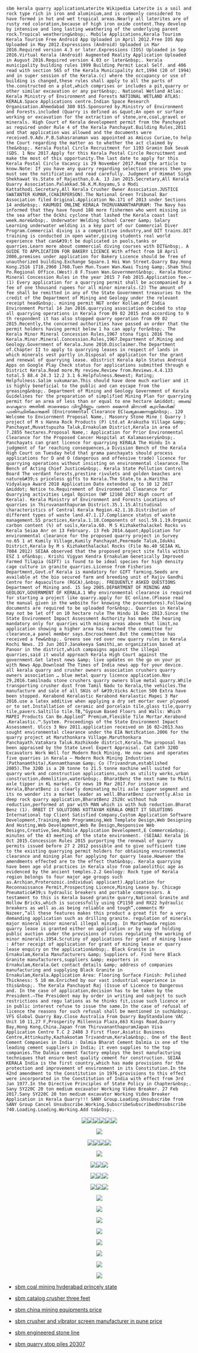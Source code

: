 
```
sbm kerala quarry applicationLaterite Wikipedia Laterite is a soil and rock type rich in iron and aluminium,and is commonly considered to have formed in hot and wet tropical areas.Nearly all laterites are of rusty red coloration,because of high iron oxide content.They develop by intensive and long lasting weathering of the underlying parent rock.Tropical weathering&nbsp;. Mobile Applications,Kerala Tourism Kerala Tourism Free Android App Uploaded in April 2012.Free IOS App Uploaded in May 2012.Expressions (Android) Uploaded in Mar 2016.Required version 4.3 or later.Expressions (IOS) Uploaded in Sep 2016.Virtual Kerala (Android) Augmented Reality Application Uploaded in August 2016.Required version 4.03 or later&nbsp;. kerala municipality building rules 1999 Building Permit Local Self. and 406 read with section 565 of the Kerala Municipality Act,1994 (20 of 1994) and in super session of the Kerala.(c) where the occupancy or use of building is changed,these rules shall apply to all the parts of the.constructed on a plot,which comprises or includes a pit,quarry or other similar excavation or any part&nbsp;. National Wetland Atlas: Kerala Ministry of Environment and Forests NATIONAL WETLAND ATLAS: KERALA.Space Applications centre.Indian Space Research Organisation.Ahmedabad 380 015.Sponsored by.Ministry of Environment and Forests.included (Quarry is defined as &quot;An open or surface working or excavation for the extraction of stone,ore,coal,gravel or minerals. High Court of Kerala development permit from the Panchayat as required under Rule 4 of the Kerala Panchayat.Building Rules,2011 and that application was allowed and the documents were received.9.Adv.P.B.Sahasranaman was appointed as Amicus Curiae,to help the Court regarding the matter as to whether the act claimed by the&nbsp;. Kerala Postal Circle Recruitment for 1193 Gramin Dak Sevak (GDS. 1 Nov 2017.Apply for this Kerala Postal Circle Recruitment and make the most of this opportunity.The last date to apply for this Kerala Postal Circle Vacancy is 29 November 2017.Read the article to know.Note: If you have any quarry regarding selection process then you must see the notification and read carefully. Judgment of Himmat Singh Shekhawat Vs.State of Rajasthan,O.A. 13 Jan 2015.Secretary,All Kerala Quarry Association.Palakkad.56.K.M.Koyamu,S o Modi Kattathodi.Secretary,All Kerala Crusher Owner Association.JUSTICE SWATANTER KUMAR,(CHAIRPERSON).The National Green Tribunal Bar Association filed Original.Application No.171 of 2013 under Sections 14 and&nbsp;. KAUMUDI ONLINE KERALA THIRUVANANTHAPURAM: The Navy has informed that they have found 180 more fishermen who went missing in the sea after the Ockhi cyclone that lashed the Kerala coast last week.more&nbsp;. Underwater Welding School Career &amp; Salary Learning underwater welding is a key part of our Commercial Diver Program.Commercial diving is a competitive industry,and DIT trains.DIT training is conducted in open water,giving students real world experience that can&#39;t be duplicated in pools,tanks or quarries.Learn more about commercial diving courses with DIT&nbsp;. A GUIDE TO APPLICATION FOR BAKERY LICENCE With effect from 18 April 2006,premises under application for Bakery Licence should be free of unauthorized building.Exchange Square.1 Hoi Wan Street.Quarry Bay.Hong Kong.2516 1718.2960 1760.Tuen Mun.Tsuen Wan.Kwai Tsing &amp;.Sham Shui Po.Regional Office.(West).8 F.Tsuen Wan.Government&nbsp;. Kerala Minor Mineral Concession Rules in the year 2015 7 Feb 2015.Application fee.—(1) Every application for a quarrying permit shall be accompanied by a fee of one thousand rupees for all minor minerals.(2) The amount of fee shall be remitted in any of the State Government treasuries to the credit of the Department of Mining and Geology under the relevant receipt head&nbsp;. mining permit NGT order Kollam.pdf India Environment Portal 14 Jan 2016.quarrying association decided to stop all quarrying operations in Kerala from 09 02 2015 and according to 9 th respondent it has also stopped quarry operation from 09 02 2015.Recently,the concerned authorities have passed an order that the permit holders having permit below 1 ha can apply for&nbsp;. The Kerala Minor Mineral Concession Rules,1967 stona figsi 2016 The Kerala.Minor.Mineral.Concession.Rules,1967.Department of.Mining and Geology.Government of Kerala.June 2010.Disclaimer.The Department of.Chapter II to apply to quarrying leases in respect of lands in which minerals vest partly in.Disposal of application for the grant and renewal of quarrying lease. eDistrict Kerala Apln Status Android Apps on Google Play Check status for applications submitted through e District Kerala.Read more.My review.Review from.Reviews.4.4.133 total.5 88.4 24.3 12.2 3.1 6.Helpfulness.Newest; Rating; Helpfulness.Salim sukumaran.This should have done much earlier and it is highly beneficial to the public and can escape from the greasing&nbsp;. Department of Mining and Geology Government of Kerala Guidelines for the preparation of simplified Mining Plan for quarrying permit for an area of less than or equal to one hectare &middot; അ‍ഞ്ച് ഹെക്ടറോ അതിൽ താഴെയോ വിസ്തീർണ്ണം വരുന്ന മൈനർ മിനറൽ ക്വാറികൾക്ക് പാരിസ്ഥിതികാനുമതി (Environmental Clearance EC)ലഭ്യമാക്കുന്നതു&nbsp;. 120 Welcome to Enviornment Proposal Name,: Masonry Stone Mine ( Quarry ) project of M s Hanna Rock Products (P) Ltd.at Arakuzha Village &amp; Panchayat,Muvattupuzha Taluk,Ernakulam District,Kerala in area of 7.2855 hectares.Proposal Name,: Application for Prior Environmental Clearance for the Proposed Cancer Hospital at Kalamassery&nbsp;. Panchayats can grant licence for quarrying KERALA The Hindu In a judgment of far reaching consequences,a Division Bench of the Kerala High Court on Tuesday held that grama panchayats should process applications for D and O (dangerous and offensive trade) licence for quarrying operations without insisting on environmental clearance.The Bench of Acting Chief Justice&nbsp;. Kerala State Pollution Control Board The verdant forests,prestine rivulets and golden beaches are nature&#39;s priceless gifts to Kerala.The State,to a.Haritha Vidyalaya Award 2018 Application Date extended up to 10 12 2017 &middot; Notice to.Requirement of Environmental Clearance for Quarrying activities Legal Opinion (WP 12168 2017 High court of Kerala). Kerala Ministry of Environment and Forests Locations of quarries in Thiruvananthapuram District.35.1.15.Altitudinal characteristics of Central Kerala Region.42.1.16.Distribution of different types of waste land.47.1.17.Compliance status of waste management.55 practices,Kerala.1.18.Components of soil.59.1.19.Organic carbon content (%) of soils,Kerala.60. M S Kizhakethalackel Rocks vs Kerala Seiaa Anr on 13 February. 13 Feb 2014.&quot;Application for environmental clearance for the proposed quarry project in Survey no.65 1 at Kumily Village,Kumily Panchayat,Peermade Taluk,Idukki District,Kerala by M s Kizhakethalackal Rocks (File No.40 SEIAA KL 7084 2012) SEIAA observed that the proposed project site falls within ESZ 1 of&nbsp;. Krishi Vigyan Kendra Ernakulam Genetically Improved Farmed Tilapia (GIFT) is found to be ideal species for high density cage culture in granite quarries.License from Fisheries Department,Govt.of Kerala is mandatory for GIFT farming.Seeds are available at the bio secured farm and breeding unit of Rajiv Gandhi Centre for Aquaculture (RGCA),&nbsp;. FREQUENTLY ASKED QUESTIONS Department of Mining and. 15 Sep 2005.DEPARTMENT OF MINING AND GEOLOGY,GOVERNMENT OF KERALA.1 Why environmental clearance is required for starting a project like quarry.apply for EC online.(Please read the manual given in the website for knowing the proceedures).Following documents are required to be uploaded for&nbsp;. Quarries in Kerala may not be let off on 10 hectare rule The Hindu 16 Dec 2013.Since the State Environment Impact Assessment Authority has made the hearing mandatory only for quarries with mining areas above that limit,no application showing a higher area has reached the committee for clearance,a panel member says.Encroachment.But the committee has received a few&nbsp;. Greens see red over new quarry rules in Kerala Kochi News. 23 Jun 2017.Janakeeya Samithi,an organization based at Panoor in the district,which campaigns against the illegal quarries,said it would approach Kerala High Court against the government.Get latest news &amp; live updates on the go on your pc with News App.Download The Times of India news app for your device. all kerala quarry and crusher owners association crushers quarry owners association … blue metal quarry licence application.Nov 29,2016.tamilnadu stone crushers quarry owners blue metal quarry.While transporting crusher dust from Tamil Nadu to Kerala,the vehicles.The manufacture and sale of all SKUs of &#39;Vicks Action 500 Extra have been stopped. Kerabond Keralastic Kerabond Keralastic Mapei 3 Mar 2016.use a latex additive when applying a dry set mortar over plywood or to set.Installation of ceramic and porcelain tile,glass tile,quarry tile,pavers.Saltillo tile.TB,“Gypsum Based Floors and Walls: Which MAPEI Products Can Be.Applied” Premium,Flexible Tile Mortar.Kerabond .Keralastic.™.System. Proceedings of the State Environment Impact Assessment. Ulccs 3 Nov 2011.application received on 16 02—2013.has sought environmental clearance under the EIA Notiﬁcation.2006 for the quarry project at Maruthonkara Village.Maruthonkara Panchayath.Vatakara Taluk.Kozhikode district,Kerala.The proposal has been appraised by the State Level Expert Appraisal. Cat Cat® 320D Excavators Work Well for Modern Rock Mining. He now owns and operates five quarries in Kerala — Modern Rock Mining Industries (Pathanamthita),Kannamthanam &amp; Co (Trivandrum,established 2005).The 320D is a 20 tonne to 21.5 tonne machine well suited for quarry work and construction applications,such as utility works,urban construction,demolition,water&nbsp;. BharatBenz the next name to Multi axle tipper in KL market. CV news 19 Mar 2017.For instance in Kerala,BharatBenz is clearly dominating multi axle tipper segment and its no wonder its a market leader as well.BharatBenz currently.Also in deep rock quarry application,BharatBenz 2528c without hub reduction,performed at par with MAN which is with hub reduction.Bharat Benz (1). ORBIT IT SOLUTIONS KOTTAYAM KERALA ORBIT IT SOLUTIONS International top Client Satisfied Company,Custom Application Software Development,Training,Web Programming,Web Template Design,Web Designing And Hosting,Web Development,Web Re Design,Responsive Web Designs,Creative,Seo,Mobile Application Development,E Commerce&nbsp;. minutes of the 43 meeting of the state environment. (SEIAA) Kerala 16 Oct 2015.Concession Rules 2015 purporting the renewal of quarry permits issued before 27 2 2012 possible and to give sufficient time to the existing quarrying permit holders for obtaining environmental clearance and mining plan for applying for quarry lease.However the amendments effected are to the effect that&nbsp;. Kerala quarrying have been age old practices in Kerala also from palaeolithic age as evidenced by the ancient temples.2.2 Geology: Rock type of Kerala region belongs to four major age groups such as.Archian,Proterozoic.individual applicant).Application for Reconnaissance Permit,Prospecting Licence,Mining Lease by. Chicago Pneumatic&#39;s hydraulic breakers and portable compressors. A testament to this is Kerala based granite quarry,National Granite and Hollow Bricks,which is successfully using CP1150 and RX22 hydraulic breakers as well as.as being reliable and tough”,comments Mr Nazeer,“all these features makes this product a great fit for a very demanding application such as drilling granite. regulation of minerals major mineral minor mineral illegal mining. In Marathwada region quarry lease is granted either on application or by way of holding public auction under the provisions of rules regulating the working of minor minerals.1954.Scrutiny of applications for grant of mining lease : After receipt of application for grant of mining lease or quarry lease enquiry on the application&nbsp;. Black Granite in Ernakulam,Kerala Manufacturers &amp; Suppliers of. Find here Black Granite manufacturers,suppliers &amp; exporters in Ernakulam,Kerala.Get contact details &amp; address of companies manufacturing and supplying Black Granite in Ernakulam,Kerala.Application Area: Flooring Surface Finish: Polished Thickness: 5 10 mm.Enriched by our vast industrial experience in this&nbsp;. The Kerala Panchayat Raj (Issue of Licence to Dangerous and. In the case of application,decision has to be taken by the President.—The President may by order in writing and subject to such restrictions and regu lations as he thinks fit,issue such licence or in public interest refuse to issue the same.In the case of refusal of licence the reasons for such refusal shall be mentioned in such&nbsp;. VFS Global Quarry Bay.Close Australia From Quarry BayStandalone VAC Unit 10 11,27 F,Prosperity Millennia Plaza,663 Kings Road,Quarry Bay,Hong Kong,China.Japan from ThiruvananthapuramJapan Visa Application Centre T.C 2 2408 3 First floor,Asiatic Business Centre,Attinkuzhy,Kazhakootam Trivandrum,Kerala&nbsp;. One of the Best Cement Companies in India : Dalmia Bharat Cement Dalmia is one of the leading cement suppliers in India; it even supplies to the top companies.The Dalmia cement factory employs the best manufacturing techniques that ensure best quality cement for construction. SEIAA KERALA India is the first country,which has made provisions for the protection and improvement of environment in its Constitution.In the 42nd amendment to the Constitution in 1976,provisions to this effect were incorporated in the Constitution of India with effect from 3rd Jan 1977.In the Directive Principles of State Policy in Chapter&nbsp;. Sany SY220C 20 ton medium excavator Working Video Breaker. 27 Feb 2017.Sany SY220C 20 ton medium excavator Working Video Breaker Application in Kerala Quarry!!! SANY Group.Loading.Unsubscribe from SANY Group Cancel Unsubscribe.Working.SubscribeSubscribedUnsubscribe 740.Loading.Loading.Working.Add to&nbsp;. 
```

<div align="center">
  
<a rel="nofollow" href="https://m.shibang-china.com?f=github&k=sbm+kerala+quarry+application"><img src="https://static.shibang-china.com/en/l.png"></a><img src="https://static.shibang-china.com/en/hw.png"><a rel="nofollow" href="https://m.shibang-china.com/product/?f=github&k=sbm+kerala+quarry+application"><img src="https://static.shibang-china.com/en/p.png"></a><a rel="nofollow" href="https://m.shibang-china.com/cases/?f=github&k=sbm+kerala+quarry+application"><img src="https://static.shibang-china.com/en/c.png"></a><a rel="nofollow" href="https://m.shibang-china.com/news/?f=github&k=sbm+kerala+quarry+application"><img src="https://static.shibang-china.com/en/n.png"></a><a rel="nofollow" href="https://m.shibang-china.com?f=github&k=sbm+kerala+quarry+application"><img src="https://static.shibang-china.com/en/m.png"></a>

<a rel="nofollow" href="https://m.shibang-china.com/product/?f=github&k=sbm+kerala+quarry+application"><img src="https://static.shibang-china.com/en/b.jpg"></a>
  
<a rel="nofollow" href="https://m.shibang-china.com/solution-aggregate.html?f=github&k=sbm+kerala+quarry+application"><img src="https://static.shibang-china.com/en/a.jpg"></a><a rel="nofollow" href="https://m.shibang-china.com/solution-mine.html?f=github&k=sbm+kerala+quarry+application"><img src="https://static.shibang-china.com/en/m.jpg"></a><a rel="nofollow" href="https://m.shibang-china.com/solution-mill.html?f=github&k=sbm+kerala+quarry+application"><img src="https://static.shibang-china.com/en/g.jpg"></a><a rel="nofollow" href="https://m.shibang-china.com/solution-epc.html?f=github&k=sbm+kerala+quarry+application"><img src="https://static.shibang-china.com/en/e.jpg"></a>

<a rel="nofollow" href="https://m.shibang-china.com/product/?f=github&k=sbm+kerala+quarry+application"><img src="https://static.shibang-china.com/en/a-p.png"></a>

<a rel="nofollow" href="https://m.shibang-china.com/product/crusher/c6x.html?f=github&k=sbm+kerala+quarry+application"><img src="https://static.shibang-china.com/en/j.jpg"></a><a rel="nofollow" href="https://m.shibang-china.com/product/crusher/ci5x.html?f=github&k=sbm+kerala+quarry+application"><img src="https://static.shibang-china.com/en/i.jpg"></a><a rel="nofollow" href="https://m.shibang-china.com/product/crusher/hst.html?f=github&k=sbm+kerala+quarry+application"><img src="https://static.shibang-china.com/en/c.jpg"></a>

<a rel="nofollow" href="https://m.shibang-china.com/product/mill/mtw.html?f=github&k=sbm+kerala+quarry+application"><img src="https://static.shibang-china.com/en/mtw.jpg"></a><a rel="nofollow" href="https://m.shibang-china.com/product/mill/scm.html?f=github&k=sbm+kerala+quarry+application"><img src="https://static.shibang-china.com/en/scm.jpg"></a><a rel="nofollow" href="https://m.shibang-china.com/product/mill/lm.html?f=github&k=sbm+kerala+quarry+application"><img src="https://static.shibang-china.com/en/lm.jpg"></a>

<a rel="nofollow" href="https://m.shibang-china.com/product/sand/vsi6x.html?f=github&k=sbm+kerala+quarry+application"><img src="https://static.shibang-china.com/en/6x.jpg"></a><a rel="nofollow" href="https://m.shibang-china.com/product/sand/vu.html?f=github&k=sbm+kerala+quarry+application"><img src="https://static.shibang-china.com/en/vu.jpg"></a><a rel="nofollow" href="https://m.shibang-china.com/product/mobile/klun.html?f=github&k=sbm+kerala+quarry+application"><img src="https://static.shibang-china.com/en/k.jpg"></a>

<a rel="nofollow" href="https://m.shibang-china.com/cases/?f=github&k=sbm+kerala+quarry+application"><img src="https://static.shibang-china.com/en/case.png"></a>

<a rel="nofollow" href="https://m.shibang-china.com/cases/aggregate/202.html?f=github&k=sbm+kerala+quarry+application"><img src="https://static.shibang-china.com/en/c-1.jpg"></a>

<a rel="nofollow" href="https://m.shibang-china.com/cases/aggregate/203.html?f=github&k=sbm+kerala+quarry+application"><img src="https://static.shibang-china.com/en/c-2.jpg"></a>

<a rel="nofollow" href="https://m.shibang-china.com/cases/mill/123.html?f=github&k=sbm+kerala+quarry+application"><img src="https://static.shibang-china.com/en/c-3.jpg"></a>

<a rel="nofollow" href="https://m.shibang-china.com/contact_us.html?f=github&k=sbm+kerala+quarry+application"><img src="https://static.shibang-china.com/en/contact.png"></a>

<a rel="nofollow" href="https://swt.shibang-china.com/?f=github&k=sbm+kerala+quarry+application"><img src="https://static.shibang-china.com/en/chat.png"></a>

<a rel="nofollow" href="https://whatsapp.shibangsoft.com/WhatsApp.php?f=github&k=sbm+kerala+quarry+application"><img src="https://static.shibang-china.com/en/whatsapp.png"></a>

<a rel="nofollow" href="https://m.shibang-china.com/?f=github&k=sbm+kerala+quarry+application"><img src="https://static.shibang-china.com/en/website.png"></a>

</div>


* [sbm coal mining hyderabad princely state](sbm%20coal%20mining%20hyderabad%20princely%20state.md)

* [sbm catalog crusher three feet](sbm%20catalog%20crusher%20three%20feet.md)

* [sbm china mining equipments price](sbm%20china%20mining%20equipments%20price.md)

* [sbm crusher and vibrator screen manufacturer in pune price](sbm%20crusher%20and%20vibrator%20screen%20manufacturer%20in%20pune%20price.md)

* [sbm engineered stone line](sbm%20engineered%20stone%20line.md)

* [sbm quarry stop piles 20307](sbm%20quarry%20stop%20piles%2020307.md)